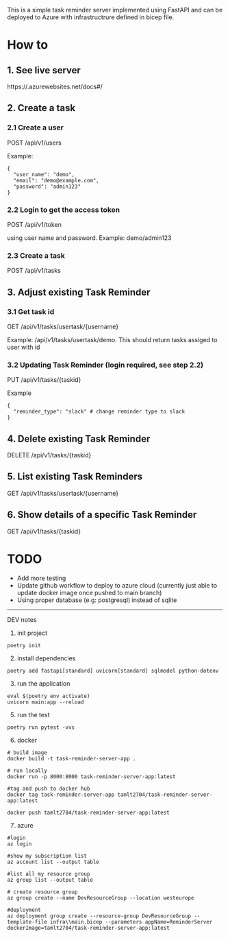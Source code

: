 This is a simple task reminder server implemented using FastAPI and can be deployed to Azure with infrastructrure defined in bicep file.

# How to 

## 1. See live server
https://<deployed-app-url>.azurewebsites.net/docs#/

## 2. Create a task
### 2.1 Create a user
POST /api/v1/users

Example:
```
{
  "user_name": "demo",
  "email": "demo@example.com",
  "password": "admin123"
}
```
### 2.2 Login to get the access token

POST /api/v1/token

using user name and password. Example: demo/admin123

### 2.3 Create a task
POST /api/v1/tasks

## 3. Adjust existing Task Reminder
### 3.1 Get task id 
GET /api/v1/tasks/usertask/{username}

Example: /api/v1/tasks/usertask/demo. This should return tasks assiged to user with id

### 3.2 Updating Task Reminder (login required, see step 2.2)
PUT /api/v1/tasks/{taskid}

Example
```
{
  "reminder_type": "slack" # change reminder type to slack
}
```

## 4. Delete existing Task Reminder
DELETE /api/v1/tasks/{taskid}

## 5. List existing Task Reminders
GET /api/v1/tasks/usertask/{username}

## 6. Show details of a specific Task Reminder
GET /api/v1/tasks/{taskid}


# TODO
* Add more testing 
* Update github workflow to deploy to azure cloud (currently just able to update docker image once pushed to main branch)
* Using proper database (e.g: postgresql) instead of sqlite

----------------------------
DEV notes

1. init project 
```
poetry init
```

2. install dependencies 
```
poetry add fastapi[standard] uvicorn[standard] sqlmodel python-dotenv
```

3. run the application
```
eval $(poetry env activate)
uvicorn main:app --reload
```

5. run the test
```
poetry run pytest -vvs
```

6. docker
```
# build image
docker build -t task-reminder-server-app . 

# run locally
docker run -p 8000:8000 task-reminder-server-app:latest 

#tag and push to docker hub
docker tag task-reminder-server-app tamlt2704/task-reminder-server-app:latest 

docker push tamlt2704/task-reminder-server-app:latest
```

7. azure
```
#login
az login

#show my subscription list 
az account list --output table

#list all my resource group
az group list --output table 

# create resource group
az group create --name DevResourceGroup --location westeurope

#deployment
az deployment group create --resource-group DevResourceGroup --template-file infra\\main.bicep --parameters appName=ReminderServer dockerImage=tamlt2704/task-reminder-server-app:latest
```